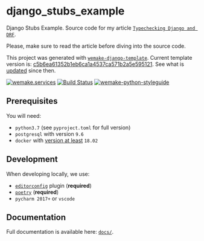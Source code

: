 # django_stubs_example

Django Stubs Example.
Source code for my article [`Typechecking Django and DRF`](https://sobolevn.me/2019/08/typechecking-django-and-drf).

Please, make sure to read the article before diving into the source code.

This project was generated with [`wemake-django-template`](https://github.com/wemake-services/wemake-django-template). Current template version is: [c5b6ea61352b1eb6ca1a4537ca571b2a5e595121](https://github.com/wemake-services/wemake-django-template/tree/c5b6ea61352b1eb6ca1a4537ca571b2a5e595121). See what is [updated](https://github.com/wemake-services/wemake-django-template/compare/c5b6ea61352b1eb6ca1a4537ca571b2a5e595121...master) since then.


[![wemake.services](https://img.shields.io/badge/%20-wemake.services-green.svg?label=%20&logo=data%3Aimage%2Fpng%3Bbase64%2CiVBORw0KGgoAAAANSUhEUgAAABAAAAAQCAMAAAAoLQ9TAAAABGdBTUEAALGPC%2FxhBQAAAAFzUkdCAK7OHOkAAAAbUExURQAAAAAAAAAAAAAAAAAAAAAAAAAAAAAAAP%2F%2F%2F5TvxDIAAAAIdFJOUwAjRA8xXANAL%2Bv0SAAAADNJREFUGNNjYCAIOJjRBdBFWMkVQeGzcHAwksJnAPPZGOGAASzPzAEHEGVsLExQwE7YswCb7AFZSF3bbAAAAABJRU5ErkJggg%3D%3D)](https://wemake.services) [![Build Status](https://travis-ci.org/sobolevn/django_stubs_example.svg?branch=master)](https://travis-ci.org/sobolevn/django_stubs_example) [![wemake-python-styleguide](https://img.shields.io/badge/style-wemake-000000.svg)](https://github.com/wemake-services/wemake-python-styleguide)



## Prerequisites

You will need:

- `python3.7` (see `pyproject.toml` for full version)
- `postgresql` with version `9.6`
- `docker` with [version at least](https://docs.docker.com/compose/compose-file/#compose-and-docker-compatibility-matrix) `18.02`


## Development

When developing locally, we use:

- [`editorconfig`](http://editorconfig.org/) plugin (**required**)
- [`poetry`](https://github.com/sdispater/poetry) (**required**)
- `pycharm 2017+` or `vscode`


## Documentation

Full documentation is available here: [`docs/`](docs).
